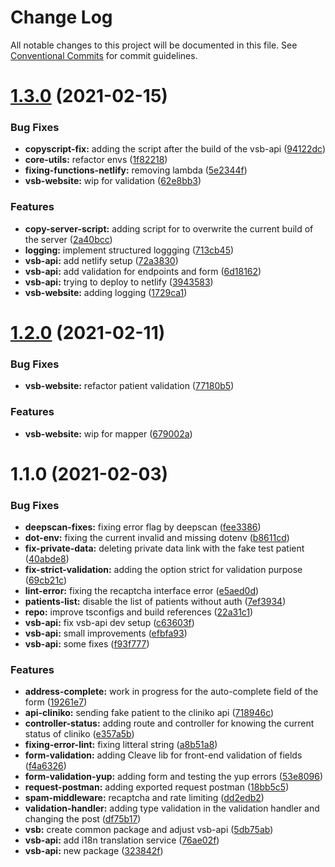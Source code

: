 # Change Log

All notable changes to this project will be documented in this file.
See [Conventional Commits](https://conventionalcommits.org) for commit guidelines.

# [1.3.0](https://github.com/newrade/newrade-core/tree/master/packages/vsb-api/compare/@newrade/vsb-api@1.2.0...@newrade/vsb-api@1.3.0) (2021-02-15)

### Bug Fixes

- **copyscript-fix:** adding the script after the build of the vsb-api ([94122dc](https://github.com/newrade/newrade-core/tree/master/packages/vsb-api/commit/94122dc792aba1586e0abdecd6f5a555c7a90b42))
- **core-utils:** refactor envs ([1f82218](https://github.com/newrade/newrade-core/tree/master/packages/vsb-api/commit/1f82218b98f869c7e16202601bffe13ae085ae94))
- **fixing-functions-netlify:** removing lambda ([5e2344f](https://github.com/newrade/newrade-core/tree/master/packages/vsb-api/commit/5e2344f4eda61740f377d25f2f708e7f89e9715b))
- **vsb-website:** wip for validation ([62e8bb3](https://github.com/newrade/newrade-core/tree/master/packages/vsb-api/commit/62e8bb34fe83946b25e8e34f823cb608933658c7))

### Features

- **copy-server-script:** adding script for to overwrite the current build of the server ([2a40bcc](https://github.com/newrade/newrade-core/tree/master/packages/vsb-api/commit/2a40bccf3a2f00b06ca75eadef6fd9e25a3baee4))
- **logging:** implement structured loggging ([713cb45](https://github.com/newrade/newrade-core/tree/master/packages/vsb-api/commit/713cb4501897b14ff3d53c93d32bce0686759a7c))
- **vsb-api:** add netlify setup ([72a3830](https://github.com/newrade/newrade-core/tree/master/packages/vsb-api/commit/72a3830dab26801c066c040632b1e64b1f974e27))
- **vsb-api:** add validation for endpoints and form ([6d18162](https://github.com/newrade/newrade-core/tree/master/packages/vsb-api/commit/6d18162c1d76e2f9463443d75c88f24514061afd))
- **vsb-api:** trying to deploy to netlify ([3943583](https://github.com/newrade/newrade-core/tree/master/packages/vsb-api/commit/394358395408463b83b8140e662ffe6062109f64))
- **vsb-website:** adding logging ([1729ca1](https://github.com/newrade/newrade-core/tree/master/packages/vsb-api/commit/1729ca148e4de6831bf2b7beaeec9abf658a1b5c))

# [1.2.0](https://github.com/newrade/newrade-core/tree/master/packages/vsb-api/compare/@newrade/vsb-api@1.1.0...@newrade/vsb-api@1.2.0) (2021-02-11)

### Bug Fixes

- **vsb-website:** refactor patient validation ([77180b5](https://github.com/newrade/newrade-core/tree/master/packages/vsb-api/commit/77180b59ed02a90ff8bbaeece51fc1bf78a82287))

### Features

- **vsb-website:** wip for mapper ([679002a](https://github.com/newrade/newrade-core/tree/master/packages/vsb-api/commit/679002ab9d8cbdb5ba4b489693b8406b2b91dd06))

# 1.1.0 (2021-02-03)

### Bug Fixes

- **deepscan-fixes:** fixing error flag by deepscan ([fee3386](https://github.com/newrade/newrade-core/tree/master/packages/vsb-api/commit/fee3386d881f78036447523e48f7455ace636645))
- **dot-env:** fixing the current invalid and missing dotenv ([b8611cd](https://github.com/newrade/newrade-core/tree/master/packages/vsb-api/commit/b8611cd69d33320b4a9ab8784f8bf5fada7484de))
- **fix-private-data:** deleting private data link with the fake test patient ([40abde8](https://github.com/newrade/newrade-core/tree/master/packages/vsb-api/commit/40abde8a4d61d4fb5f2fcd73438e25e2ab61a199))
- **fix-strict-validation:** adding the option strict for validation purpose ([69cb21c](https://github.com/newrade/newrade-core/tree/master/packages/vsb-api/commit/69cb21ccc9b11f62222027b8a37fd0ce776eb279))
- **lint-error:** fixing the recaptcha interface error ([e5aed0d](https://github.com/newrade/newrade-core/tree/master/packages/vsb-api/commit/e5aed0da52bda7d9e22eb8dfbb4f80658f2797bd))
- **patients-list:** disable the list of patients without auth ([7ef3934](https://github.com/newrade/newrade-core/tree/master/packages/vsb-api/commit/7ef3934dc49ea5d57d447494750d30ed8178de28))
- **repo:** improve tsconfigs and build references ([22a31c1](https://github.com/newrade/newrade-core/tree/master/packages/vsb-api/commit/22a31c17608f6d6fda5ccd193588fd9194c68502))
- **vsb-api:** fix vsb-api dev setup ([c63603f](https://github.com/newrade/newrade-core/tree/master/packages/vsb-api/commit/c63603feac60d03d57ef1dd44396527e98a15ae8))
- **vsb-api:** small improvements ([efbfa93](https://github.com/newrade/newrade-core/tree/master/packages/vsb-api/commit/efbfa93b83aa458fab40a9691ba5e37803234f52))
- **vsb-api:** some fixes ([f93f777](https://github.com/newrade/newrade-core/tree/master/packages/vsb-api/commit/f93f777e5c2e32507777d93936074898fdfab6a8))

### Features

- **address-complete:** work in progress for the auto-complete field of the form ([19261e7](https://github.com/newrade/newrade-core/tree/master/packages/vsb-api/commit/19261e7ac3b957807fc8ee70c677fd26fa254a9d))
- **api-cliniko:** sending fake patient to the cliniko api ([718946c](https://github.com/newrade/newrade-core/tree/master/packages/vsb-api/commit/718946cb9497b7ca507b43c3ce01922daf607a97))
- **controller-status:** adding route and controller for knowing the current status of cliniko ([e357a5b](https://github.com/newrade/newrade-core/tree/master/packages/vsb-api/commit/e357a5b5c3865d664184bb659370f7b4fdc2c9a2))
- **fixing-error-lint:** fixing litteral string ([a8b51a8](https://github.com/newrade/newrade-core/tree/master/packages/vsb-api/commit/a8b51a8ce8e5c40efd6a57a05c10f1845c4f648c))
- **form-validation:** adding Cleave lib for front-end validation of fields ([f4a6326](https://github.com/newrade/newrade-core/tree/master/packages/vsb-api/commit/f4a63263d832bb14f480b20d82e57cde93d31428))
- **form-validation-yup:** adding form and testing the yup errors ([53e8096](https://github.com/newrade/newrade-core/tree/master/packages/vsb-api/commit/53e809643d48cce51bacd6abc097e5cf91429745))
- **request-postman:** adding exported request postman ([18bb5c5](https://github.com/newrade/newrade-core/tree/master/packages/vsb-api/commit/18bb5c5b3d50672b59cd29d2262a1cfe2ba43d0d))
- **spam-middleware:** recaptcha and rate limiting ([dd2edb2](https://github.com/newrade/newrade-core/tree/master/packages/vsb-api/commit/dd2edb24a527435dc45546c6753ebaa9c3464252))
- **validation-handler:** adding type validation in the validation handler and changing the post ([df75b17](https://github.com/newrade/newrade-core/tree/master/packages/vsb-api/commit/df75b1756b991dbb6b47cb9b47d186779ed811c7))
- **vsb:** create common package and adjust vsb-api ([5db75ab](https://github.com/newrade/newrade-core/tree/master/packages/vsb-api/commit/5db75ab09fc2dd4e3cd6f52b4cc2bc56398863b8))
- **vsb-api:** add i18n translation service ([76ae02f](https://github.com/newrade/newrade-core/tree/master/packages/vsb-api/commit/76ae02fa4bc15c744b5d2629267bda27b66d9403))
- **vsb-api:** new package ([323842f](https://github.com/newrade/newrade-core/tree/master/packages/vsb-api/commit/323842f2a905ea89b3f03a423c09c2e49125aeec))
